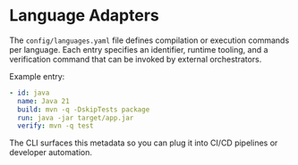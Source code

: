 # Language Adapters

The `config/languages.yaml` file defines compilation or execution commands per language. Each entry specifies
an identifier, runtime tooling, and a verification command that can be invoked by external orchestrators.

Example entry:

```yaml
- id: java
  name: Java 21
  build: mvn -q -DskipTests package
  run: java -jar target/app.jar
  verify: mvn -q test
```

The CLI surfaces this metadata so you can plug it into CI/CD pipelines or developer automation.
